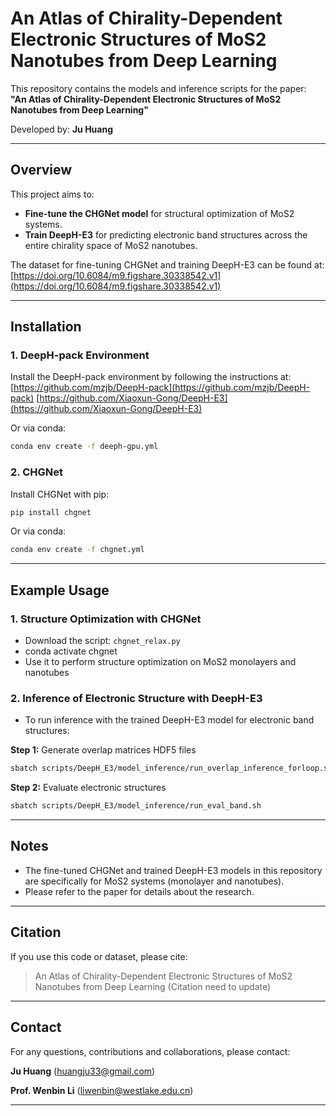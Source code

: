 # An Atlas of Chirality-Dependent Electronic Structures of MoS2 Nanotubes from Deep Learning

This repository contains the models and inference scripts for the paper:  
**"An Atlas of Chirality-Dependent Electronic Structures of MoS2 Nanotubes from Deep Learning"**

Developed by: **Ju Huang**

---

## Overview

This project aims to:

- **Fine-tune the CHGNet model** for structural optimization of MoS2 systems.
- **Train DeepH-E3** for predicting electronic band structures across the entire chirality space of MoS2 nanotubes.

The dataset for fine-tuning CHGNet and training DeepH-E3 can be found at:  
[https://doi.org/10.6084/m9.figshare.30338542.v1](https://doi.org/10.6084/m9.figshare.30338542.v1)

---

## Installation

### 1. DeepH-pack Environment

Install the DeepH-pack environment by following the instructions at:  
[https://github.com/mzjb/DeepH-pack](https://github.com/mzjb/DeepH-pack)
[https://github.com/Xiaoxun-Gong/DeepH-E3](https://github.com/Xiaoxun-Gong/DeepH-E3)

Or via conda:

```bash
conda env create -f deeph-gpu.yml
```

### 2. CHGNet

Install CHGNet with pip:

```bash
pip install chgnet
```

Or via conda:

```bash
conda env create -f chgnet.yml
```

---

## Example Usage

### 1. Structure Optimization with CHGNet

- Download the script: `chgnet_relax.py`
- conda activate chgnet
- Use it to perform structure optimization on MoS2 monolayers and nanotubes

### 2. Inference of Electronic Structure with DeepH-E3

- To run inference with the trained DeepH-E3 model for electronic band structures:

**Step 1:** Generate overlap matrices HDF5 files

```bash
sbatch scripts/DeepH_E3/model_inference/run_overlap_inference_forloop.sh
```

**Step 2:** Evaluate electronic structures

```bash
sbatch scripts/DeepH_E3/model_inference/run_eval_band.sh
```

---

## Notes

- The fine-tuned CHGNet and trained DeepH-E3 models in this repository are specifically for MoS2 systems (monolayer and nanotubes).
- Please refer to the paper for details about the research.
---

## Citation

If you use this code or dataset, please cite:

> An Atlas of Chirality-Dependent Electronic Structures of MoS2 Nanotubes from Deep Learning
> (Citation need to update)

---

## Contact

For any questions, contributions and collaborations, please contact:

**Ju Huang** ([huangju33@gmail.com](mailto:huangju33@gmail.com))

**Prof. Wenbin Li** ([liwenbin@westlake.edu.cn](mailto:liwenbin@westlake.edu.cn))

---
